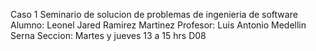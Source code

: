 Caso 1 
Seminario de solucion de problemas de ingenieria de software
Alumno: Leonel Jared Ramirez Martinez
Profesor: Luis Antonio Medellin Serna
Seccion: Martes y jueves 13 a 15 hrs D08